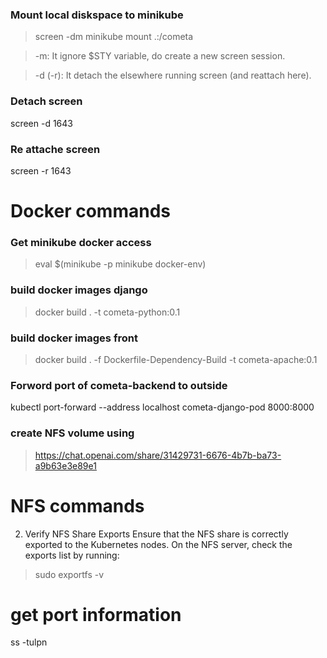 ### Mount local diskspace to minikube 
> screen -dm minikube mount .:/cometa

> -m: It ignore $STY variable, do create a new screen session.

> -d (-r): It detach the elsewhere running screen (and reattach here).
### Detach screen
screen -d 1643
### Re attache screen
screen -r 1643

# Docker commands
### Get minikube docker access 
> eval $(minikube -p minikube docker-env)
### build docker images django
> docker build . -t cometa-python:0.1
### build docker images front
> docker build . -f Dockerfile-Dependency-Build -t cometa-apache:0.1
### Forword port of cometa-backend to outside
kubectl port-forward --address localhost cometa-django-pod 8000:8000

### create NFS volume using 
> https://chat.openai.com/share/31429731-6676-4b7b-ba73-a9b63e3e89e1











#  NFS commands

2. Verify NFS Share Exports
Ensure that the NFS share is correctly exported to the Kubernetes nodes. On the NFS server, check the exports list by running:

> sudo exportfs -v


# get port information
 ss -tulpn